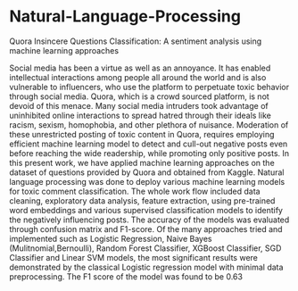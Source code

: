 # Natural-Language-Processing

Quora Insincere Questions Classification: A sentiment analysis using machine learning approaches

Social media has been a virtue as well as an
annoyance. It has enabled intellectual interactions among people
all around the world and is also vulnerable to influencers, who
use the platform to perpetuate toxic behavior through social
media. Quora, which is a crowd sourced platform, is not devoid
of this menace. Many social media intruders took advantage
of uninhibited online interactions to spread hatred through
their ideals like racism, sexism, homophobia, and other plethora
of nuisance. Moderation of these unrestricted posting of toxic
content in Quora, requires employing efficient machine learning
model to detect and cull-out negative posts even before reaching
the wide readership, while promoting only positive posts. In this
present work, we have applied machine learning approaches
on the dataset of questions provided by Quora and obtained
from Kaggle. Natural language processing was done to deploy
various machine learning models for toxic comment classification.
The whole work flow included data cleaning, exploratory data
analysis, feature extraction, using pre-trained word embeddings
and various supervised classification models to identify the
negatively influencing posts. The accuracy of the models was
evaluated through confusion matrix and F1-score. Of the many
approaches tried and implemented such as Logistic Regression,
Naive Bayes (Mulitnomial,Bernoulli), Random Forest Classifier,
XGBoost Classifier, SGD Classifier and Linear SVM models,
the most significant results were demonstrated by the classical
Logistic regression model with minimal data preprocessing. The
F1 score of the model was found to be 0.63

